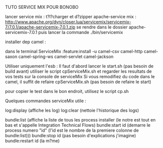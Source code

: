 TUTO SERVICE MIX POUR BONOBO

lancer service mix :
t?l?charger et d?zipper apache-service mix : http://www.apache.org/dyn/closer.lua/servicemix/servicemix-7/7.0.1/apache-servicemix-7.0.1.zip
se rendre dans le dossier apache-servicemix-7.0.1 puis lancer la commande ./bin/servicemix

installer dep camel :

dans le terminal ServiceMix :feature:install -u camel-csv camel-http camel-saxon camel-spring-ws camel-servlet camel-jackson

Utiliser uniquement l'esb :
Il faut d'abord lancer le start.sh (pas besoin de build avant)
utiliser le script cpServiceMix.sh et regarder les resultats de vos tests sur la console de serviceMix
Si vous remodifiez du code dans le camel, il suffit de refaire cpServiceMix.sh (pas besoin de refaire le start)

pour copier le test dans le bon endroit, utilisez le script cp.sh


Quelques commandes serviceMix utile :

log:display  (affiche les log)
log:clear (nettoie l'historique des logs)

bundle:list (affiche la liste de tous les process installer (le notre est tout en bas et s'appelle Integration Technical Flows)
bundle:start id (demarre le process numero "id" (l'id est le nombre de la premiere colonne de bundle:list)))
bundle:stop id (pas besoin d'explications j'imagine)
bundle:restart id (la m?me)



